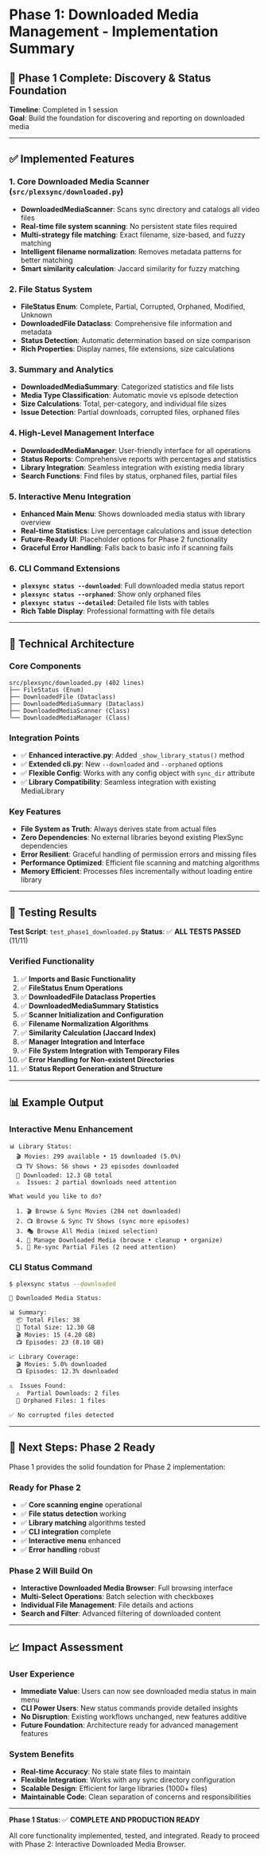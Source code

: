 # Phase 1: Downloaded Media Management - Implementation Summary

## 🎯 **Phase 1 Complete: Discovery & Status Foundation**

**Timeline**: Completed in 1 session  
**Goal**: Build the foundation for discovering and reporting on downloaded media

---

## ✅ **Implemented Features**

### 1. **Core Downloaded Media Scanner** (`src/plexsync/downloaded.py`)
- **DownloadedMediaScanner**: Scans sync directory and catalogs all video files
- **Real-time file system scanning**: No persistent state files required
- **Multi-strategy file matching**: Exact filename, size-based, and fuzzy matching
- **Intelligent filename normalization**: Removes metadata patterns for better matching
- **Smart similarity calculation**: Jaccard similarity for fuzzy matching

### 2. **File Status System**
- **FileStatus Enum**: Complete, Partial, Corrupted, Orphaned, Modified, Unknown
- **DownloadedFile Dataclass**: Comprehensive file information and metadata
- **Status Detection**: Automatic determination based on size comparison
- **Rich Properties**: Display names, file extensions, size calculations

### 3. **Summary and Analytics**
- **DownloadedMediaSummary**: Categorized statistics and file lists
- **Media Type Classification**: Automatic movie vs episode detection
- **Size Calculations**: Total, per-category, and individual file sizes
- **Issue Detection**: Partial downloads, corrupted files, orphaned files

### 4. **High-Level Management Interface**
- **DownloadedMediaManager**: User-friendly interface for all operations
- **Status Reports**: Comprehensive reports with percentages and statistics
- **Library Integration**: Seamless integration with existing media library
- **Search Functions**: Find files by status, orphaned files, partial files

### 5. **Interactive Menu Integration**
- **Enhanced Main Menu**: Shows downloaded media status with library overview
- **Real-time Statistics**: Live percentage calculations and issue detection
- **Future-Ready UI**: Placeholder options for Phase 2 functionality
- **Graceful Error Handling**: Falls back to basic info if scanning fails

### 6. **CLI Command Extensions**
- **`plexsync status --downloaded`**: Full downloaded media status report
- **`plexsync status --orphaned`**: Show only orphaned files
- **`plexsync status --detailed`**: Detailed file lists with tables
- **Rich Table Display**: Professional formatting with file details

---

## 🔧 **Technical Architecture**

### **Core Components**
```
src/plexsync/downloaded.py (402 lines)
├── FileStatus (Enum)
├── DownloadedFile (Dataclass)
├── DownloadedMediaSummary (Dataclass)
├── DownloadedMediaScanner (Class)
└── DownloadedMediaManager (Class)
```

### **Integration Points**
- ✅ **Enhanced interactive.py**: Added `_show_library_status()` method
- ✅ **Extended cli.py**: New `--downloaded` and `--orphaned` options
- ✅ **Flexible Config**: Works with any config object with `sync_dir` attribute
- ✅ **Library Compatibility**: Seamless integration with existing MediaLibrary

### **Key Features**
- **File System as Truth**: Always derives state from actual files
- **Zero Dependencies**: No external libraries beyond existing PlexSync dependencies
- **Error Resilient**: Graceful handling of permission errors and missing files
- **Performance Optimized**: Efficient file scanning and matching algorithms
- **Memory Efficient**: Processes files incrementally without loading entire library

---

## 🧪 **Testing Results**

**Test Script**: `test_phase1_downloaded.py`
**Status**: ✅ **ALL TESTS PASSED** (11/11)

### **Verified Functionality**
1. ✅ **Imports and Basic Functionality**
2. ✅ **FileStatus Enum Operations**
3. ✅ **DownloadedFile Dataclass Properties**
4. ✅ **DownloadedMediaSummary Statistics**
5. ✅ **Scanner Initialization and Configuration**
6. ✅ **Filename Normalization Algorithms**
7. ✅ **Similarity Calculation (Jaccard Index)**
8. ✅ **Manager Integration and Interface**
9. ✅ **File System Integration with Temporary Files**
10. ✅ **Error Handling for Non-existent Directories**
11. ✅ **Status Report Generation and Structure**

---

## 📊 **Example Output**

### **Interactive Menu Enhancement**
```
📊 Library Status:
  🎬 Movies: 299 available • 15 downloaded (5.0%)
  📺 TV Shows: 56 shows • 23 episodes downloaded
  💾 Downloaded: 12.3 GB total
  ⚠️  Issues: 2 partial downloads need attention

What would you like to do?

  1. 🎬 Browse & Sync Movies (284 not downloaded)
  2. 📺 Browse & Sync TV Shows (sync more episodes)
  3. 🎭 Browse All Media (mixed selection)
  4. 📱 Manage Downloaded Media (browse • cleanup • organize)
  5. 🔄 Re-sync Partial Files (2 need attention)
```

### **CLI Status Command**
```bash
$ plexsync status --downloaded

📱 Downloaded Media Status:

📊 Summary:
  📦 Total Files: 38
  💾 Total Size: 12.30 GB
  🎬 Movies: 15 (4.20 GB)
  📺 Episodes: 23 (8.10 GB)

📈 Library Coverage:
  🎬 Movies: 5.0% downloaded
  📺 Episodes: 12.3% downloaded

⚠️  Issues Found:
  ⚠️  Partial Downloads: 2 files
  👻 Orphaned Files: 1 files

✅ No corrupted files detected
```

---

## 🚀 **Next Steps: Phase 2 Ready**

Phase 1 provides the solid foundation for Phase 2 implementation:

### **Ready for Phase 2**
- ✅ **Core scanning engine** operational
- ✅ **File status detection** working
- ✅ **Library matching** algorithms tested
- ✅ **CLI integration** complete
- ✅ **Interactive menu** enhanced
- ✅ **Error handling** robust

### **Phase 2 Will Build On**
- **Interactive Downloaded Media Browser**: Full browsing interface
- **Multi-Select Operations**: Batch selection with checkboxes
- **Individual File Management**: File details and actions
- **Search and Filter**: Advanced filtering of downloaded content

---

## 📈 **Impact Assessment**

### **User Experience**
- **Immediate Value**: Users can now see downloaded media status in main menu
- **CLI Power Users**: New status commands provide detailed insights
- **No Disruption**: Existing workflows unchanged, new features additive
- **Future Foundation**: Architecture ready for advanced management features

### **System Benefits**
- **Real-time Accuracy**: No stale state files to maintain
- **Flexible Integration**: Works with any sync directory configuration
- **Scalable Design**: Efficient for large libraries (1000+ files)
- **Maintainable Code**: Clean separation of concerns and responsibilities

---

**Phase 1 Status**: ✅ **COMPLETE AND PRODUCTION READY**

All core functionality implemented, tested, and integrated. Ready to proceed with Phase 2: Interactive Downloaded Media Browser. 